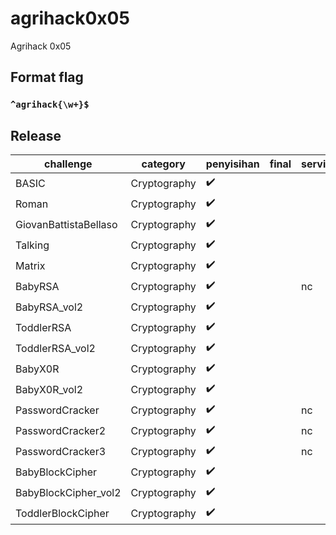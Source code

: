# agrihack0x05

Agrihack 0x05

## Format flag

### `^agrihack{\w+}$` ###

## Release

| challenge               | category     | penyisihan         | final              | service                | flag                                                                              |
|-------------------------|--------------|--------------------|--------------------|------------------------|-----------------------------------------------------------------------------------|
| BASIC	  				        | Cryptography | :heavy_check_mark: |  				   |                        | `agrihack{basic_to_know_base64}` 	                        |
| Roman	  				        | Cryptography | :heavy_check_mark: |  				   |                        | `agrihack{Gaius_Julius_Caesar}` 	                        |
| GiovanBattistaBellaso	  | Cryptography | :heavy_check_mark: |  				   |                        | `agrihack{Vignere_Ch1p3r's_H3r3}`                         |
| Talking	  			        | Cryptography | :heavy_check_mark: |  				   |                        | `agrihack{1t_just_alfh4b3t_r3pr3s3n74710n}`               |
| Matrix	 			          | Cryptography | :heavy_check_mark: |  				   |                        | `agrihack[C0lumn4t_Tr4nsp051t1000N}`                      |
| BabyRSA 	              | Cryptography | :heavy_check_mark: |  				   | nc                     | `agrihack{congratss_you've_learn_basic_RSA}`              |
| BabyRSA_vol2 	          | Cryptography | :heavy_check_mark: |  				   |                        | `agrihack{mapping_RSA_isnt_that_hard_53a45bcf}`           |
| ToddlerRSA 	            | Cryptography | :heavy_check_mark: |  				   |                        | `agrihack{prime_N__is_quite_simple_to_break}`             |
| ToddlerRSA_vol2	        | Cryptography | :heavy_check_mark: |  				   |                        | `agrihack{sm4ll_exp0n3nt_ez_56ab4f}`                   	  |
| BabyX0R	          	    | Cryptography | :heavy_check_mark: |  				   |                        | `agrihack{you've_learn_about_xor_______let's_moving_on}`  |
| BabyX0R_vol2	          | Cryptography | :heavy_check_mark: |  				   |                        | `agrihack{easy_space}`                                    |
| PasswordCracker	        | Cryptography | :heavy_check_mark: |  				   | nc                     | `agrihack{brut3f0rc3333_as_1t5_f1n33______b33f}`          |
| PasswordCracker2	      | Cryptography | :heavy_check_mark: |  				   | nc                     | `agrihack{d0n7_u53_w34k__p455w000000RD}`                  |
| PasswordCracker3	      | Cryptography | :heavy_check_mark: |  				   | nc                     | `agrihack{R0ck_y0u_1s_4_th1ng55____b33f}                ` |
| BabyBlockCipher	        | Cryptography | :heavy_check_mark: |  				   |                        | `agrihack{51mpl3_ECB_MODE_34b6a5}`                        |
| BabyBlockCipher_vol2	  | Cryptography | :heavy_check_mark: |  				   |                        | `agrihack{S1mpl3_AES_CBC___652b34f}`                      |
| ToddlerBlockCipher	    | Cryptography | :heavy_check_mark: |  				   |                        | `agrihack{OFB_15_8r0k3n__b634b4}`                         |


